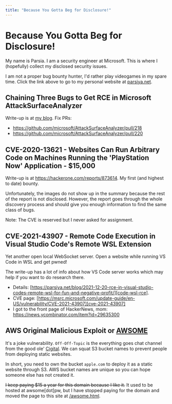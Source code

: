 ```yaml
---
title: "Because You Gotta Beg for Disclosure!"
---
```


# Because You Gotta Beg for Disclosure!
My name is Parsia. I am a security engineer at Microsoft. This is where I
(hopefully) collect my disclosed security issues.

I am not a proper bug bounty hunter, I'd rather play videogames in my spare
time. Click the link above to go to my personal website at
[parsiya.net](https://parsiya.net).

## Chaining Three Bugs to Get RCE in Microsoft AttackSurfaceAnalyzer
Write-up is at [my blog][asa].
Fix PRs:

* https://github.com/microsoft/AttackSurfaceAnalyzer/pull/218
* https://github.com/microsoft/AttackSurfaceAnalyzer/pull/220

[asa]: https://parsiya.net/blog/2019-06-18-chaining-three-bugs-to-get-rce-in-microsoft-attacksurfaceanalyzer/

## CVE-2020-13621 - Websites Can Run Arbitrary Code on Machines Running the 'PlayStation Now' Application - $15,000
Write-up is at https://hackerone.com/reports/873614. My first (and highest to
date) bounty.

Unfortunately, the images do not show up in the summary because the rest of the
report is not disclosed. However, the report goes through the whole discovery
process and should give you enough information to find the same class of bugs.

Note: The CVE is reserved but I never asked for assignment.

## CVE-2021-43907 - Remote Code Execution in Visual Studio Code's Remote WSL Extension
Yet another open local WebSocket server. Open a website while running VS Code in
WSL and get pwned!

The write-up has a lot of info about how VS Code server works which may help if
you want to do research there.

* Details:
  [https://parsiya.net/blog/2021-12-20-rce-in-visual-studio-codes-remote-wsl-for-fun-and-negative-profit/][code-wsl-rce].
* CVE page: [https://msrc.microsoft.com/update-guide/en-US/vulnerability/CVE-2021-43907][cve-2021-43907]
* I got to the front page of HackerNews, mom: https://news.ycombinator.com/item?id=29635300

[code-wsl-rce]: https://parsiya.net/blog/2021-12-20-rce-in-visual-studio-codes-remote-wsl-for-fun-and-negative-profit/
[cve-2021-43907]: https://msrc.microsoft.com/update-guide/en-US/vulnerability/CVE-2021-43907

## AWS Original Malicious Exploit or [AWSOME](/awsome.html)
It's a joke vulnerability. `Off-Off-Topic` is the everything goes chat channel
from the good ole' [Cigital][cigital]. We can squat S3 bucket names to prevent people from
deploying static websites.

In short, you need to own the bucket `apple.com` to deploy it as a static
website through S3. AWS bucket names are unique so you can hope someone else has
not created it.

~~I keep paying $15 a year for this domain because I like it.~~ It used to be
hosted at awsome[dot]pw, but I have stopped paying for the domain and moved the
page to this site at [/awsome.html](/awsome.html).

[cigital]: https://en.wikipedia.org/wiki/Cigital